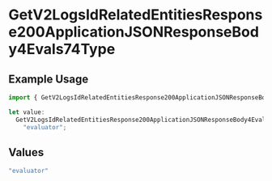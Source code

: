 # GetV2LogsIdRelatedEntitiesResponse200ApplicationJSONResponseBody4Evals74Type

## Example Usage

```typescript
import { GetV2LogsIdRelatedEntitiesResponse200ApplicationJSONResponseBody4Evals74Type } from "orq-poc-typescript-multi-env-version/models/operations";

let value:
  GetV2LogsIdRelatedEntitiesResponse200ApplicationJSONResponseBody4Evals74Type =
    "evaluator";
```

## Values

```typescript
"evaluator"
```